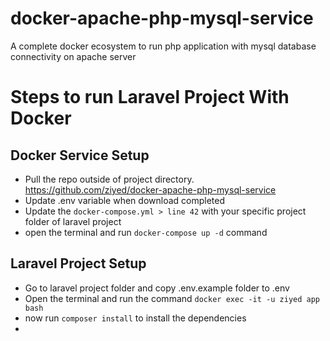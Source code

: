 # docker-apache-php-mysql-service
A complete docker ecosystem to run php application with mysql database connectivity on apache server



# Steps to run Laravel Project With Docker

## Docker Service Setup
- Pull the repo outside of project directory. https://github.com/ziyed/docker-apache-php-mysql-service
- Update .env variable when download completed
- Update the `docker-compose.yml > line 42` with your specific project folder of laravel project
- open the terminal and run `docker-compose up -d` command

## Laravel Project Setup
- Go to laravel project folder and copy .env.example folder to .env
- Open the terminal and run the command `docker exec -it -u ziyed app bash`
- now run `composer install` to install the dependencies
- 
